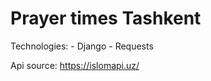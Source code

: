 <h1>Prayer times Tashkent</h1>
<bold>Technologies:</bold>
- Django
- Requests

Api source: https://islomapi.uz/

